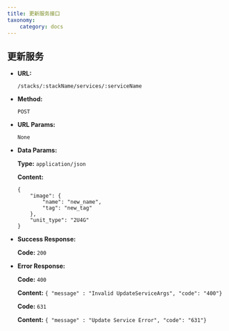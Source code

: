 ```yaml
---
title: 更新服务接口
taxonomy:
    category: docs
---
```


## 更新服务
 
* **URL:**

    `/stacks/:stackName/services/:serviceName`

* **Method:**

    `POST`

* **URL Params:**

    `None`

* **Data Params:**

	**Type:** `application/json`
	
	**Content:**

	```
	{
		"image": {
			"name": "new_name",
			"tag": "new_tag"
		},
		"unit_type": "2U4G"
	}
	```

* **Success Response:**

	**Code:** `200`

* **Error Response:**

	**Code:** `400`
  	
  	**Content:** `{ "message" : "Invalid UpdateServiceArgs", "code": "400"}`

	**Code:** `631`
  	
  	**Content:** `{ "message" : "Update Service Error", "code": "631"}`
